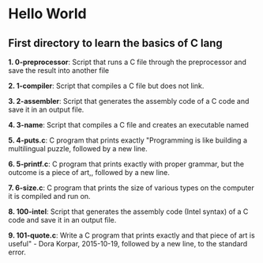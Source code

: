 # Hello World
## First directory to learn the basics of C lang

**1. 0-preprocessor**: Script that runs a C file through the preprocessor and save the result into another file

**2. 1-compiler**: Script that compiles a C file but does not link.

**3. 2-assembler**: Script that generates the assembly code of a C code and save it in an output file.

**4. 3-name**: Script that compiles a C file and creates an executable named

**5. 4-puts.c**: C program that prints exactly "Programming is like building a multilingual puzzle, followed by a new line.

**6. 5-printf.c**:  C program that prints exactly with proper grammar, but the outcome is a piece of art,, followed by a new line.

**7. 6-size.c**:  C program that prints the size of various types on the computer it is compiled and run on.

**8. 100-intel**: Script that generates the assembly code (Intel syntax) of a C code and save it in an output file.

**9. 101-quote.c**: Write a C program that prints exactly and that piece of art is useful" - Dora Korpar, 2015-10-19, followed by a new line, to the standard error.